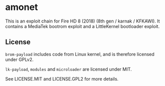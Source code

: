 # amonet

This is an exploit chain for Fire HD 8 (2018) (8th gen / karnak / KFKAWI). It contains a MediaTek bootrom exploit and a LittleKernel bootloader exploit.

## License

`brom-payload` includes code from Linux kernel, and is therefore licensed under GPLv2.

`lk-payload`, `modules` and `microloader` are licensed under MIT.

See LICENSE.MIT and LICENSE.GPL2 for more details.
